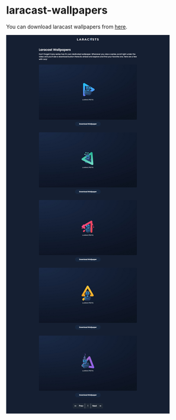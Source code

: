 # laracast-wallpapers

You can download laracast wallpapers from [here](laracast-wallpaper.vercel.app).

![screenshot](./Screenshot.png)
